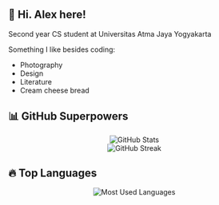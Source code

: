 ## 👋 Hi. Alex here!

<p>Second year CS student at Universitas Atma Jaya Yogyakarta</p>
<p>Something I like besides coding:</p>
<ul>
  <li>Photography</li>
  <li>Design</li>
  <li>Literature</li>
  <li>Cream cheese bread</li>
</ul>

## 📊 GitHub Superpowers

<p align="center">
  <img src="https://github-readme-stats.vercel.app/api?username=alexisngaing&show_icons=true&count_private=true&theme=tokyonight" alt="GitHub Stats">
  <br>
  <img src="https://streak-stats.demolab.com?user=alexisngaing&theme=tokyonight" alt="GitHub Streak">
</p>

## 🔥 Top Languages

<p align="center">
  <img src="https://github-readme-stats.vercel.app/api/top-langs/?username=alexisngaing&layout=compact&langs_count=10&theme=tokyonight" alt="Most Used Languages">
</p>
